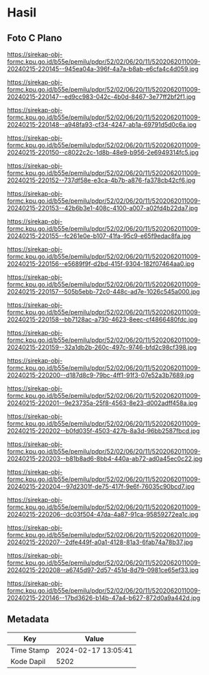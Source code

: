 # Hasil

## Foto C Plano

https://sirekap-obj-formc.kpu.go.id/b55e/pemilu/pdpr/52/02/06/20/11/5202062011009-20240215-220145--945ea04a-396f-4a7a-b8ab-e6cfa4c4d059.jpg

https://sirekap-obj-formc.kpu.go.id/b55e/pemilu/pdpr/52/02/06/20/11/5202062011009-20240215-220147--ed9cc983-042c-4b0d-8467-3e77ff2bf2f1.jpg

https://sirekap-obj-formc.kpu.go.id/b55e/pemilu/pdpr/52/02/06/20/11/5202062011009-20240215-220148--a948fa93-cf34-4247-ab1a-69791d5d0c6a.jpg

https://sirekap-obj-formc.kpu.go.id/b55e/pemilu/pdpr/52/02/06/20/11/5202062011009-20240215-220150--c8022c2c-1d8b-48e9-b956-2e6949314fc5.jpg

https://sirekap-obj-formc.kpu.go.id/b55e/pemilu/pdpr/52/02/06/20/11/5202062011009-20240215-220152--737df58e-e3ca-4b7b-a876-fa378cb42cf6.jpg

https://sirekap-obj-formc.kpu.go.id/b55e/pemilu/pdpr/52/02/06/20/11/5202062011009-20240215-220153--42b6b3e1-408c-4100-a007-a02fd4b22da7.jpg

https://sirekap-obj-formc.kpu.go.id/b55e/pemilu/pdpr/52/02/06/20/11/5202062011009-20240215-220155--fc261e0e-b107-41fa-95c9-e65f9edac8fa.jpg

https://sirekap-obj-formc.kpu.go.id/b55e/pemilu/pdpr/52/02/06/20/11/5202062011009-20240215-220156--e5689f9f-d2bd-415f-9304-182f07464aa0.jpg

https://sirekap-obj-formc.kpu.go.id/b55e/pemilu/pdpr/52/02/06/20/11/5202062011009-20240215-220157--505b5ebb-72c0-448c-ad7e-1026c545a000.jpg

https://sirekap-obj-formc.kpu.go.id/b55e/pemilu/pdpr/52/02/06/20/11/5202062011009-20240215-220158--bb7128ac-a730-4623-8eec-cf4866480fdc.jpg

https://sirekap-obj-formc.kpu.go.id/b55e/pemilu/pdpr/52/02/06/20/11/5202062011009-20240215-220159--32a1db2b-260c-497c-9746-bfd2c98cf398.jpg

https://sirekap-obj-formc.kpu.go.id/b55e/pemilu/pdpr/52/02/06/20/11/5202062011009-20240215-220200--d187d8c9-79bc-4ff1-91f3-07e52a3b7689.jpg

https://sirekap-obj-formc.kpu.go.id/b55e/pemilu/pdpr/52/02/06/20/11/5202062011009-20240215-220201--9e23735a-25f8-4563-8e23-d002adff458a.jpg

https://sirekap-obj-formc.kpu.go.id/b55e/pemilu/pdpr/52/02/06/20/11/5202062011009-20240215-220202--b0fd035f-4503-427b-8a3d-96bb2587fbcd.jpg

https://sirekap-obj-formc.kpu.go.id/b55e/pemilu/pdpr/52/02/06/20/11/5202062011009-20240215-220203--b81b8ad6-8bb4-440a-ab72-ad0a45ec0c22.jpg

https://sirekap-obj-formc.kpu.go.id/b55e/pemilu/pdpr/52/02/06/20/11/5202062011009-20240215-220204--97d2301f-de75-417f-9e6f-76035c90bcd7.jpg

https://sirekap-obj-formc.kpu.go.id/b55e/pemilu/pdpr/52/02/06/20/11/5202062011009-20240215-220206--dc03f504-47da-4a87-91ca-95859272ea1c.jpg

https://sirekap-obj-formc.kpu.go.id/b55e/pemilu/pdpr/52/02/06/20/11/5202062011009-20240215-220207--2dfe449f-a0a1-4128-81a3-6fab74a78b37.jpg

https://sirekap-obj-formc.kpu.go.id/b55e/pemilu/pdpr/52/02/06/20/11/5202062011009-20240215-220208--a6745d97-2d57-451d-8d79-0981ce65ef33.jpg

https://sirekap-obj-formc.kpu.go.id/b55e/pemilu/pdpr/52/02/06/20/11/5202062011009-20240215-220146--17bd3626-b14b-47a4-b627-872d0a9a442d.jpg


## Metadata

| Key        | Value               |
| ---------- | ------------------- |
| Time Stamp | 2024-02-17 13:05:41 |
| Kode Dapil | 5202                |



